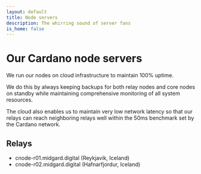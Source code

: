 ```yaml
---
layout: default
title: Node servers
description: The whirring sound of server fans
is_home: false
---
```

# Our Cardano node servers

We run our nodes on cloud infrastructure to maintain 100% uptime. 

We do this by always keeping backups for both relay nodes and core nodes on standby while maintaining comprehensive monitoring of all system resources.

The cloud also enables us to maintain very low network latency so that our relays can reach neighboring relays well within the 50ms benchmark set by the Cardano network.

## Relays
- cnode-r01.midgard.digital (Reykjavik, Iceland)
- cnode-r02.midgard.digital (Hafnarfjordur, Iceland)
